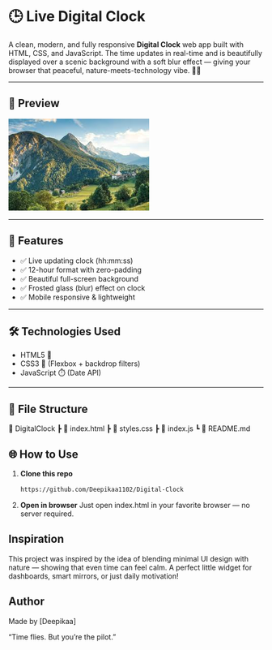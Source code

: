 # 🕒 Live Digital Clock

A clean, modern, and fully responsive **Digital Clock** web app built with HTML, CSS, and JavaScript. The time updates in real-time and is beautifully displayed over a scenic background with a soft blur effect — giving your browser that peaceful, nature-meets-technology vibe. 🌄✨

---

## 📸 Preview

![Clock Screenshot](https://github.com/Deepikaa1102/Digital-Clock/blob/main/Background%20Image.jpg)

---

## 🚀 Features

- ✅ Live updating clock (hh:mm:ss)
- ✅ 12-hour format with zero-padding
- ✅ Beautiful full-screen background
- ✅ Frosted glass (blur) effect on clock
- ✅ Mobile responsive & lightweight

---

## 🛠️ Technologies Used

- HTML5 🧱
- CSS3 🎨 (Flexbox + backdrop filters)
- JavaScript ⏱️ (Date API)

---

## 📂 File Structure

📁 DigitalClock
┣ 📄 index.html
┣ 📄 styles.css
┣ 📄 index.js
┗ 📄 README.md

## 🌐 How to Use

1. **Clone this repo**
   ```bash
   https://github.com/Deepikaa1102/Digital-Clock
2. **Open in browser**
    Just open index.html in your favorite browser — no server required.

## Inspiration
This project was inspired by the idea of blending minimal UI design with nature — showing that even time can feel calm. A perfect little widget for dashboards, smart mirrors, or just daily motivation!

## Author
Made by [Deepikaa]

“Time flies. But you’re the pilot.”
